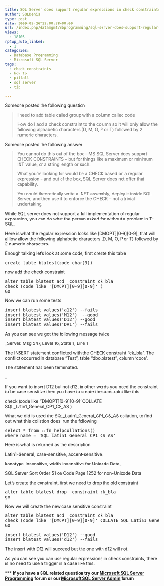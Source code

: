 ```yaml
---
title: SQL Server does support regular expressions in check constraints, triggers are not always needed
author: SQLDenis
type: post
date: 2009-05-26T13:00:38+00:00
url: /index.php/datamgmt/dbprogramming/sql-server-does-support-regular-expressi/
views:
  - 18105
rp4wp_auto_linked:
  - 1
categories:
  - Database Programming
  - Microsoft SQL Server
tags:
  - check constraints
  - how to
  - pitfall
  - sql server
  - tip

---
```

Someone posted the following question

> I need to add table called group with a column called code
> 
> How do I add a check constraint to the column so it will only allow the following alphabetic characters (D, M, O, P or T) followed by 2 numeric characters.

Someone posted the following answer

> You cannot do this out of the box &#8211; MS SQL Server does support CHECK CONSTRAINTS &#8211; but for things like a maximum or minimum INT value, or a string length or such.
> 
> What you&#8217;re looking for would be a CHECK based on a regular expression &#8211; and out of the box, SQL Server does not offer that capability.
> 
> You could theoretically write a .NET assembly, deploy it inside SQL Server, and then use it to enforce the CHECK &#8211; not a trivial undertaking.

While SQL server does not support a full implementation of regular expression, you can do what the person asked for without a problem in T-SQL.

Here is what the regular expression looks like \[DMOPT\]\[0-9\][0-9], that will alllow allow the following alphabetic characters (D, M, O, P or T) followed by 2 numeric characters.

Enough talking let&#8217;s look at some code, first create this table

<pre>create table blatest(code char(3))</pre>

now add the check constraint

<pre>alter table blatest add  constraint ck_bla 
check (code like '[DMOPT][0-9][0-9]' )
GO</pre>

Now we can run some tests

<pre>insert blatest values('a12') --fails
insert blatest values('M12')  --good
insert blatest values('D12') --good
insert blatest values('DA1') --fails</pre>

As you can see we got the following message twice
  
_Server: Msg 547, Level 16, State 1, Line 1
  
The INSERT statement conflicted with the CHECK constraint &#8220;ck_bla&#8221;. The conflict occurred in database &#8220;Test&#8221;, table &#8220;dbo.blatest&#8221;, column &#8216;code&#8217;.
  
The statement has been terminated.
  
_ 

If you want to insert D12 but not d12, in other words you need the constraint to be case sensitive then you have to create the constraint like this
  
check (code like &#8216;\[DMOPT\]\[0-9\][0-9]&#8217; COLLATE SQL\_Latin1\_General\_CP1\_CS_AS )

What we did is used the SQL\_Latin1\_General\_CP1\_CS_AS collation, to find out what this collation does, run the following

<pre>select * from ::fn_helpcollations()
where name = 'SQL_Latin1_General_CP1_CS_AS'</pre>

Here is what is returned as the description

Latin1-General, case-sensitive, accent-sensitive,
  
kanatype-insensitive, width-insensitive for Unicode Data,
  
SQL Server Sort Order 51 on Code Page 1252 for non-Unicode Data

Let&#8217;s create the constraint, first we need to drop the old constraint

<pre>alter table blatest drop  constraint ck_bla
go</pre>

Now we will create the new case sensitive constraint

<pre>alter table blatest add  constraint ck_bla 
check (code like '[DMOPT][0-9][0-9]' COLLATE SQL_Latin1_General_CP1_CS_AS )
GO</pre>

<pre>insert blatest values('D12') --good
insert blatest values('d12') --fails</pre>

The insert with D12 will succeed but the one with d12 will not.

As you can see you can use regular expressions in check constraints, there is no need to use a trigger in a case like this.



\*** **If you have a SQL related question try our [Microsoft SQL Server Programming][1] forum or our [Microsoft SQL Server Admin][2] forum**<ins></ins>

 [1]: http://forum.lessthandot.com/viewforum.php?f=17
 [2]: http://forum.lessthandot.com/viewforum.php?f=22